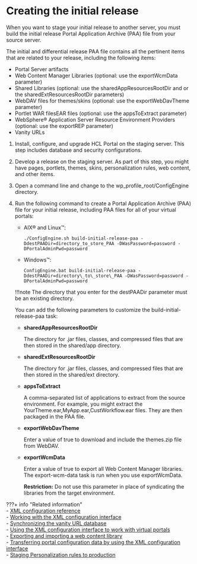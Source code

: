 # Creating the initial release

When you want to stage your initial release to another server, you must build the initial release Portal Application Archive (PAA) file from your source server.

The initial and differential release PAA file contains all the pertinent items that are related to your release, including the following items:

-   Portal Server artifacts
-   Web Content Manager Libraries (optional: use the exportWcmData parameter)
-   Shared Libraries (optional: use the sharedAppResourcesRootDir and or the sharedExtResourcesRootDir parameters)
-   WebDAV files for themes/skins (optional: use the exportWebDavTheme parameter)
-   Portlet WAR filesEAR files (optional: use the appsToExtract parameter)
-   WebSphere® Application Server Resource Environment Providers (optional: use the exportREP parameter)
-   Vanity URLs

1.  Install, configure, and upgrade HCL Portal on the staging server. This step includes database and security configurations.

2.  Develop a release on the staging server. As part of this step, you might have pages, portlets, themes, skins, personalization rules, web content, and other items.

3.  Open a command line and change to the wp_profile_root/ConfigEngine directory.

4.  Run the following command to create a Portal Application Archive (PAA) file for your initial release, including PAA files for all of your virtual portals:

    -   AIX® and Linux™:

        ```
        ./ConfigEngine.sh build-initial-release-paa -DdestPAADir=directory_to_store_PAA -DWasPassword=password -DPortalAdminPwd=password
        ```

    -   Windows™:

        ```
        ConfigEngine.bat build-initial-release-paa -DdestPAADir=directory\_to\_store\_PAA -DWasPassword=password -DPortalAdminPwd=password
        ```

    !!!note
        The directory that you enter for the destPAADir parameter must be an existing directory.

    You can add the following parameters to customize the build-initial-release-paa task:

    -   **sharedAppResourcesRootDir**

        The directory for .jar files, classes, and compressed files that are then stored in the shared/app directory.

    -   **sharedExtResourcesRootDir**

        The directory for .jar files, classes, and compressed files that are then stored in the shared/ext directory.

    -   **appsToExtract**

        A comma-separated list of applications to extract from the source environment. For example, you might extract the YourTheme.ear,MyApp.ear,CustWorkflow.ear files. They are then packaged in the PAA file.

    -   **exportWebDavTheme**

        Enter a value of true to download and include the themes.zip file from WebDAV.

    -   **exportWcmData**

        Enter a value of true to export all Web Content Manager libraries. The export-wcm-data task is run when you use exportWcmData.

        **Restriction:** Do not use this parameter in place of syndicating the libraries from the target environment.

???+ info "Related information"  
    -   [XML configuration reference](../../../../extend_dx/development_tools/portal_admin_tools/xml_config_interface/xml_config_ref/adxmlref.md)<br>
    -   [Working with the XML configuration interface](../../../../extend_dx/development_tools/portal_admin_tools/xml_config_interface/working_xml_config_interface/index.md)<br>
    -   [Synchronizing the vanity URL database](../../../../manage_content/wcm_delivery/vanity_url/adm_vanity_url/van_url_cfgtsk_sync_db.md)<br>
    -   [Using the XML configuration interface to work with virtual portals](../../../../build_sites/virtual_portal/vp_reference/vp_command_ref/advp_xml.md)<br>
    -   [Exporting and importing a web content library](../../../../manage_content/wcm/wcm_management/wcm_adm_tools/wcmlibrary_export/wcm_config_wcmlibrary_export.md)<br>
    -   [Transferring portal configuration data by using the XML configuration interface](../../../../extend_dx/development_tools/portal_admin_tools/xml_config_interface/working_xml_config_interface/using_xml_config_cmd_line/transfer_portal_cfg_using_xml_config_int/index.md)<br>
    -   [Staging Personalization rules to production](../../../../manage_content/pzn/pzn_stage_prod.md)

